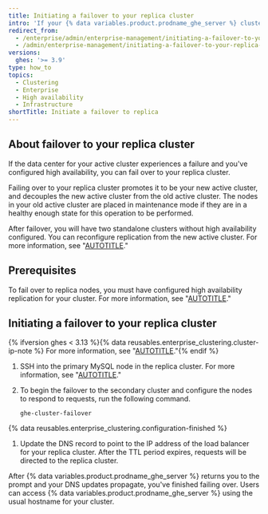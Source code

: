 ```yaml
---
title: Initiating a failover to your replica cluster
intro: 'If your {% data variables.product.prodname_ghe_server %} cluster fails, you can fail over to the replica.'
redirect_from:
  - /enterprise/admin/enterprise-management/initiating-a-failover-to-your-replica-cluster
  - /admin/enterprise-management/initiating-a-failover-to-your-replica-cluster
versions:
  ghes: '>= 3.9'
type: how_to
topics:
  - Clustering
  - Enterprise
  - High availability
  - Infrastructure
shortTitle: Initiate a failover to replica
---
```


## About failover to your replica cluster

If the data center for your active cluster experiences a failure and you've configured high availability, you can fail over to your replica cluster.

Failing over to your replica cluster promotes it to be your new active cluster, and decouples the new active cluster from the old active cluster. The nodes in your old active cluster are placed in maintenance mode if they are in a healthy enough state for this operation to be performed.

After failover, you will have two standalone clusters without high availability configured. You can reconfigure replication from the new active cluster. For more information, see "[AUTOTITLE](/enterprise/admin/enterprise-management/configuring-high-availability-replication-for-a-cluster#reconfiguring-high-availability-replication-after-a-failover)."

## Prerequisites

To fail over to replica nodes, you must have configured high availability replication for your cluster. For more information, see "[AUTOTITLE](/enterprise/admin/enterprise-management/configuring-high-availability-replication-for-a-cluster)."

## Initiating a failover to your replica cluster

{% ifversion ghes < 3.13 %}{% data reusables.enterprise_clustering.cluster-ip-note %} For more information, see "[AUTOTITLE](/admin/administering-your-instance/administering-your-instance-from-the-command-line/command-line-utilities#ghe-cluster-failover)."{% endif %}

1. SSH into the primary MySQL node in the replica cluster. For more information, see "[AUTOTITLE](/enterprise/admin/configuration/accessing-the-administrative-shell-ssh#enabling-access-to-the-administrative-shell-via-ssh)."
1. To begin the failover to the secondary cluster and configure the nodes to respond to requests, run the following command.

   ```shell
   ghe-cluster-failover
   ```

{% data reusables.enterprise_clustering.configuration-finished %}
1. Update the DNS record to point to the IP address of the load balancer for your replica cluster. After the TTL period expires, requests will be directed to the replica cluster.

After {% data variables.product.prodname_ghe_server %} returns you to the prompt and your DNS updates propagate, you've finished failing over. Users can access {% data variables.product.prodname_ghe_server %} using the usual hostname for your cluster.
